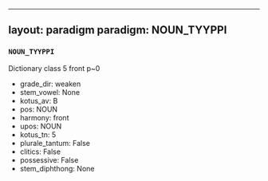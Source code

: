 
---
layout: paradigm
paradigm: NOUN_TYYPPI
---
### ` NOUN_TYYPPI `

Dictionary class 5 front p~0
* grade_dir: weaken
* stem_vowel: None
* kotus_av: B
* pos: NOUN
* harmony: front
* upos: NOUN
* kotus_tn: 5
* plurale_tantum: False
* clitics: False
* possessive: False
* stem_diphthong: None
